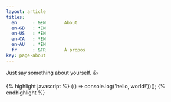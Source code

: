 ```yaml
---
layout: article
titles:
  en      : &EN       About
  en-GB   : *EN
  en-US   : *EN
  en-CA   : *EN
  en-AU   : *EN
  fr      : &FR       À propos
key: page-about
---
```


Just say something about yourself. :+1:

{% highlight javascript %}
(() => console.log('hello, world!'))();
{% endhighlight %}
